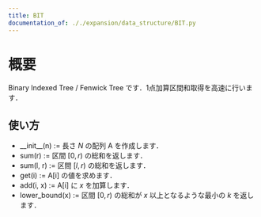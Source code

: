 ```yaml
---
title: BIT
documentation_of: ././expansion/data_structure/BIT.py
---
```


# 概要
Binary Indexed Tree / Fenwick Tree です．1点加算区間和取得を高速に行います．

## 使い方
- \_\_init\_\_(n) := 長さ $N$ の配列 A を作成します．
- sum(r) := 区間 $[0, r)$ の総和を返します．
- sum(l, r) := 区間 $[l, r)$ の総和を返します．
- get(i) := A[i] の値を求めます．
- add(i, x) := A[i] に $x$ を加算します．
- lower_bound(x) := 区間 $[0, r)$ の総和が $x$ 以上となるような最小の $k$ を返します．
